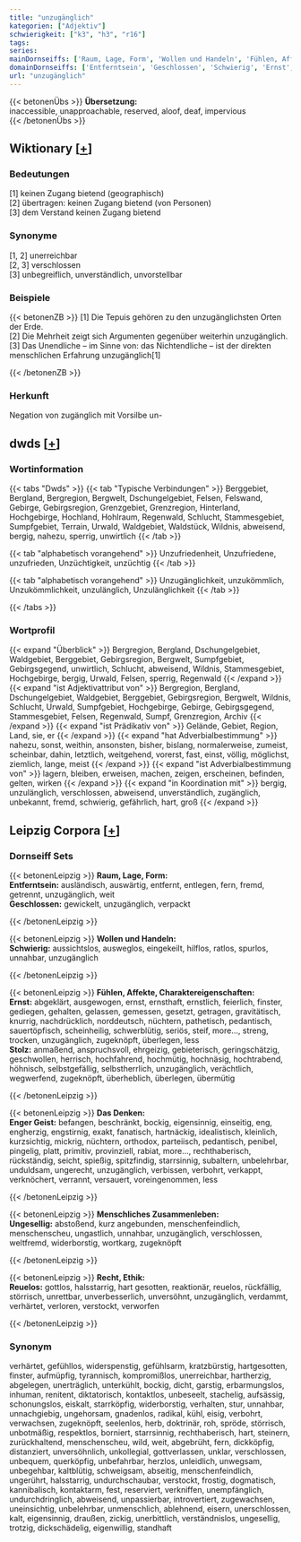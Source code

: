```yaml
---
title: "unzugänglich"
kategorien: ["Adjektiv"]
schwierigkeit: ["k3", "h3", "r16"]
tags:
series:
mainDornseiffs: ['Raum, Lage, Form', 'Wollen und Handeln', 'Fühlen, Affekte, Charaktereigenschaften', 'Das Denken', 'Menschliches Zusammenleben', 'Recht, Ethik']
domainDornseiffs: ['Entferntsein', 'Geschlossen', 'Schwierig', 'Ernst', 'Stolz', 'Enger Geist', 'Ungesellig', 'Reuelos']
url: "unzugänglich"
---
```


{{< betonenÜbs >}}
**Übersetzung:**  
inaccessible, unapproachable, reserved, aloof, deaf, impervious  
{{< /betonenÜbs >}}

## Wiktionary [[+](https://de.wiktionary.org/wiki/unzugänglich)]

### Bedeutungen
[1] keinen Zugang bietend (geographisch)  
[2] übertragen: keinen Zugang bietend  (von Personen)  
[3] dem Verstand keinen Zugang bietend  

### Synonyme
[1, 2] unerreichbar  
[2, 3] verschlossen  
[3] unbegreiflich, unverständlich, unvorstellbar  

### Beispiele
{{< betonenZB >}}
[1] Die Tepuis gehören zu den unzugänglichsten Orten der Erde.  
[2] Die Mehrheit zeigt sich Argumenten gegenüber weiterhin unzugänglich.  
[3] Das Unendliche – im Sinne von: das Nichtendliche – ist der direkten menschlichen Erfahrung unzugänglich[1]  

{{< /betonenZB >}}
### Herkunft
Negation von zugänglich mit Vorsilbe un-  



## dwds [[+](https://www.dwds.de/wb/unzugänglich)]

### Wortinformation
{{< tabs "Dwds" >}}
{{< tab "Typische Verbindungen" >}}
Berggebiet, Bergland, Bergregion, Bergwelt, Dschungelgebiet, Felsen, Felswand, Gebirge, Gebirgsregion, Grenzgebiet, Grenzregion, Hinterland, Hochgebirge, Hochland, Hohlraum, Regenwald, Schlucht, Stammesgebiet, Sumpfgebiet, Terrain, Urwald, Waldgebiet, Waldstück, Wildnis, abweisend, bergig, nahezu, sperrig, unwirtlich
{{< /tab >}}

{{< tab "alphabetisch vorangehend" >}}
Unzufriedenheit, Unzufriedene, unzufrieden, Unzüchtigkeit, unzüchtig
{{< /tab >}}

{{< tab "alphabetisch vorangehend" >}}
Unzugänglichkeit, unzukömmlich, Unzukömmlichkeit, unzulänglich, Unzulänglichkeit
{{< /tab >}}

{{< /tabs >}}

### Wortprofil
{{< expand "Überblick" >}} Bergregion, Bergland, Dschungelgebiet, Waldgebiet, Berggebiet, Gebirgsregion, Bergwelt, Sumpfgebiet, Gebirgsgegend, unwirtlich, Schlucht, abweisend, Wildnis, Stammesgebiet, Hochgebirge, bergig, Urwald, Felsen, sperrig, Regenwald {{< /expand >}}
{{< expand "ist Adjektivattribut von" >}} Bergregion, Bergland, Dschungelgebiet, Waldgebiet, Berggebiet, Gebirgsregion, Bergwelt, Wildnis, Schlucht, Urwald, Sumpfgebiet, Hochgebirge, Gebirge, Gebirgsgegend, Stammesgebiet, Felsen, Regenwald, Sumpf, Grenzregion, Archiv {{< /expand >}}
{{< expand "ist Prädikativ von" >}} Gelände, Gebiet, Region, Land, sie, er {{< /expand >}}
{{< expand "hat Adverbialbestimmung" >}} nahezu, sonst, weithin, ansonsten, bisher, bislang, normalerweise, zumeist, scheinbar, dahin, letztlich, weitgehend, vorerst, fast, einst, völlig, möglichst, ziemlich, lange, meist {{< /expand >}}
{{< expand "ist Adverbialbestimmung von" >}} lagern, bleiben, erweisen, machen, zeigen, erscheinen, befinden, gelten, wirken {{< /expand >}}
{{< expand "in Koordination mit" >}} bergig, unzulänglich, verschlossen, abweisend, unverständlich, zugänglich, unbekannt, fremd, schwierig, gefährlich, hart, groß {{< /expand >}}

## Leipzig Corpora [[+](https://corpora.uni-leipzig.de/en/res?word=unzugänglich&corpusId=deu_newscrawl-public_2018)]

### Dornseiff Sets
{{< betonenLeipzig >}}
**Raum, Lage, Form:**  
**Entferntsein:** ausländisch, auswärtig, entfernt, entlegen, fern, fremd, getrennt, unzugänglich, weit  
**Geschlossen:** gewickelt, unzugänglich, verpackt  

{{< /betonenLeipzig >}}


{{< betonenLeipzig >}}
**Wollen und Handeln:**  
**Schwierig:** aussichtslos, ausweglos, eingekeilt, hilflos, ratlos, spurlos, unnahbar, unzugänglich  

{{< /betonenLeipzig >}}


{{< betonenLeipzig >}}
**Fühlen, Affekte, Charaktereigenschaften:**  
**Ernst:** abgeklärt, ausgewogen, ernst, ernsthaft, ernstlich, feierlich, finster, gediegen, gehalten, gelassen, gemessen, gesetzt, getragen, gravitätisch, knurrig, nachdrücklich, norddeutsch, nüchtern, pathetisch, pedantisch, sauertöpfisch, scheinheilig, schwerblütig, seriös, steif, more..., streng, trocken, unzugänglich, zugeknöpft, überlegen, less  
**Stolz:** anmaßend, anspruchsvoll, ehrgeizig, gebieterisch, geringschätzig, geschwollen, herrisch, hochfahrend, hochmütig, hochnäsig, hochtrabend, höhnisch, selbstgefällig, selbstherrlich, unzugänglich, verächtlich, wegwerfend, zugeknöpft, überheblich, überlegen, übermütig  

{{< /betonenLeipzig >}}


{{< betonenLeipzig >}}
**Das Denken:**  
**Enger Geist:** befangen, beschränkt, bockig, eigensinnig, einseitig, eng, engherzig, engstirnig, exakt, fanatisch, hartnäckig, idealistisch, kleinlich, kurzsichtig, mickrig, nüchtern, orthodox, parteiisch, pedantisch, penibel, pingelig, platt, primitiv, provinziell, rabiat, more..., rechthaberisch, rückständig, seicht, spießig, spitzfindig, starrsinnig, subaltern, unbelehrbar, unduldsam, ungerecht, unzugänglich, verbissen, verbohrt, verkappt, verknöchert, verrannt, versauert, voreingenommen, less  

{{< /betonenLeipzig >}}


{{< betonenLeipzig >}}
**Menschliches Zusammenleben:**  
**Ungesellig:** abstoßend, kurz angebunden, menschenfeindlich, menschenscheu, ungastlich, unnahbar, unzugänglich, verschlossen, weltfremd, widerborstig, wortkarg, zugeknöpft  

{{< /betonenLeipzig >}}


{{< betonenLeipzig >}}
**Recht, Ethik:**  
**Reuelos:** gottlos, halsstarrig, hart gesotten, reaktionär, reuelos, rückfällig, störrisch, unrettbar, unverbesserlich, unversöhnt, unzugänglich, verdammt, verhärtet, verloren, verstockt, verworfen  

{{< /betonenLeipzig >}}

### Synonym
verhärtet, gefühllos, widerspenstig, gefühlsarm, kratzbürstig, hartgesotten, finster, aufmüpfig, tyrannisch, kompromißlos, unerreichbar, hartherzig, abgelegen, unerträglich, unterkühlt, bockig, dicht, garstig, erbarmungslos, inhuman, renitent, diktatorisch, kontaktlos, unbeseelt, stachelig, aufsässig, schonungslos, eiskalt, starrköpfig, widerborstig, verhalten, stur, unnahbar, unnachgiebig, ungehorsam, gnadenlos, radikal, kühl, eisig, verbohrt, verwachsen, zugeknöpft, seelenlos, herb, doktrinär, roh, spröde, störrisch, unbotmäßig, respektlos, borniert, starrsinnig, rechthaberisch, hart, steinern, zurückhaltend, menschenscheu, wild, weit, abgebrüht, fern, dickköpfig, distanziert, unversöhnlich, unkollegial, gottverlassen, unklar, verschlossen, unbequem, querköpfig, unbefahrbar, herzlos, unleidlich, unwegsam, unbegehbar, kaltblütig, schweigsam, abseitig, menschenfeindlich, ungerührt, halsstarrig, undurchschaubar, verstockt, frostig, dogmatisch, kannibalisch, kontaktarm, fest, reserviert, verkniffen, unempfänglich, undurchdringlich, abweisend, unpassierbar, introvertiert, zugewachsen, uneinsichtig, unbelehrbar, unmenschlich, ablehnend, eisern, unerschlossen, kalt, eigensinnig, draußen, zickig, unerbittlich, verständnislos, ungesellig, trotzig, dickschädelig, eigenwillig, standhaft

